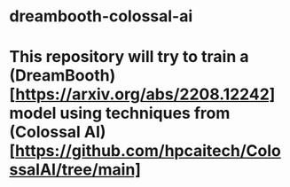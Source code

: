 # dreambooth-colossal-ai

# This repository will try to train a (DreamBooth)[https://arxiv.org/abs/2208.12242] model using techniques from (Colossal AI)[https://github.com/hpcaitech/ColossalAI/tree/main]
